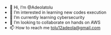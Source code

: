 - 👋 Hi, I’m @Adeolatolu
- 👀 I’m interested in learning new codes execution
- 🌱 I’m currently learning cybersecurity 
- 💞️ I’m looking to collaborate on hands on AWS 
- 📫 How to reach me tolu12adeola@gmail.com


<!---
Adeolatolu/Adeolatolu is a ✨ special ✨ repository because its `README.md` (this file) appears on your GitHub profile.
You can click the Preview link to take a look at your changes.
--->
